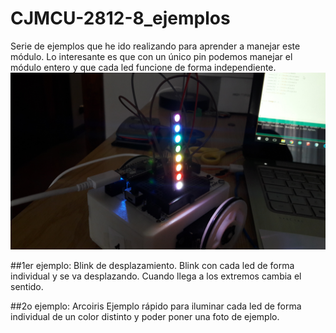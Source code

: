 # CJMCU-2812-8_ejemplos
Serie de ejemplos que he ido realizando para aprender a manejar este módulo. Lo interesante es que con un único pin podemos manejar el módulo entero y que cada led funcione de forma independiente.
![alt text](https://github.com/EnekoMontero/CJMCU-2812-8_ejemplos/blob/master/Imagenes/arcoirirs.jpg "Arcoiris")

##1er ejemplo: Blink de desplazamiento.
Blink con cada led de forma individual y se va desplazando. Cuando llega a los extremos cambia el sentido.

##2o ejemplo: Arcoiris
Ejemplo rápido para iluminar cada led de forma individual de un color distinto y poder poner una foto de ejemplo.